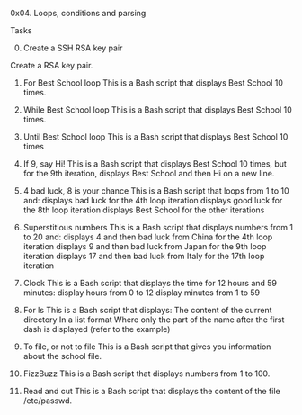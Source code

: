 0x04. Loops, conditions and parsing

Tasks

0. Create a SSH RSA key pair

Create a RSA key pair.

1. For Best School loop
This is a Bash script that displays Best School 10 times.

2. While Best School loop
This is a Bash script that displays Best School 10 times.

3. Until Best School loop
This is a Bash script that displays Best School 10 times

4. If 9, say Hi!
This is a Bash script that displays Best School 10 times, but for the 9th iteration, displays Best School and then Hi on a new line.

5. 4 bad luck, 8 is your chance
This is a Bash script that loops from 1 to 10 and:
displays bad luck for the 4th loop iteration
displays good luck for the 8th loop iteration
displays Best School for the other iterations

6. Superstitious numbers
This is a Bash script that displays numbers from 1 to 20 and:
displays 4 and then bad luck from China for the 4th loop iteration
displays 9 and then bad luck from Japan for the 9th loop iteration
displays 17 and then bad luck from Italy for the 17th loop iteration

7. Clock
This is a Bash script that displays the time for 12 hours and 59 minutes:
display hours from 0 to 12
display minutes from 1 to 59

8. For ls
This is a Bash script that displays:
The content of the current directory
In a list format
Where only the part of the name after the first dash is displayed (refer to the example)

9. To file, or not to file
This is a Bash script that gives you information about the school file.

10. FizzBuzz
This is a Bash script that displays numbers from 1 to 100.

11. Read and cut
This is a Bash script that displays the content of the file /etc/passwd.
